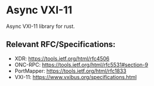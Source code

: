 # Async VXI-11

Async VXI-11 library for rust.

## Relevant RFC/Specifications:

 * XDR: https://tools.ietf.org/html/rfc4506
 * ONC-RPC: https://tools.ietf.org/html/rfc5531#section-9
 * PortMapper: https://tools.ietf.org/html/rfc1833
 * VXI-11: https://www.vxibus.org/specifications.html


